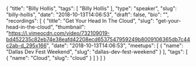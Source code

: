 {
  "title": "Billy Hollis",
  "tags": [
    "Billy Hollis"
  ],
  "type": "speaker",
  "slug": "billy-hollis",
  "date": "2018-10-13T14:06:53",
  "draft": false,
  "bio": "",
  "recordings": [
    {
      "title": "Get Your Head In The Cloud",
      "slug": "get-your-head-in-the-cloud",
      "thumbnail": "https://i.vimeocdn.com/video/732109019-bd452235c82eb74e38eafd42208ecd6537547959249b8009106365db7c44c2ab-d_295x166",
      "date": "2018-10-13T14:06:53",
      "meetups": [
        {
          "name": "Dallas Dev Fest Weekend",
          "slug": "dallas-dev-fest-weekend"
        }
      ],
      "tags": [
        {
          "name": "Cloud",
          "slug": "cloud"
        }
      ]
    }
  ]
}